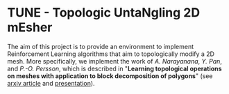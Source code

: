 # TUNE - Topologic UntaNgling 2D mEsher

The aim of this project is to provide an environment to implement 
Reinforcement Learning algorithms that aim to topologically
modify a 2D mesh. More specifically, we implement the work of 
*A. Narayanana*, *Y. Pan*, and *P.-O. Persson*, which is described 
in "**Learning topological operations on meshes with application to 
block decomposition of polygons**" (see [arxiv article](https://arxiv.org/pdf/2309.06484.pdf)
and [presentation](http://tetrahedronvii.cimne.com/slides/Persson.pdf)).

